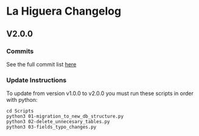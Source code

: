 # La Higuera Changelog

## V2.0.0

### Commits

See the full commit list [here](https://github.com/jmanwel/LaHiguera/compare/1.0.0...release/2.0.0)

### Update Instructions

To update from version v1.0.0 to v2.0.0 you must run these scripts in order with python:

```
cd Scripts
python3 01-migration_to_new_db_structure.py
python3 02-delete_unnecesary_tables.py
python3 03-fields_typo_changes.py
```
